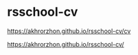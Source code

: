 # rsschool-cv

https://akhrorzhon.github.io/rsschool-cv/cv

https://akhrorzhon.github.io/rsschool-cv/
